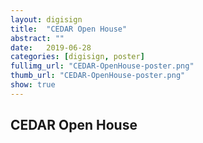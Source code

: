 ```yaml
---
layout: digisign
title:  "CEDAR Open House"
abstract: ""
date:   2019-06-28
categories: [digisign, poster]
fullimg_url: "CEDAR-OpenHouse-poster.png"
thumb_url: "CEDAR-OpenHouse-poster.png"
show: true
---
```

## CEDAR Open House 
